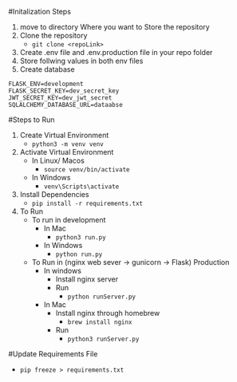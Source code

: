 #Initalization Steps
1. move to directory Where you want to Store the repository
2. Clone the repository
    - ``git clone <repoLink>``
3. Create .env file and .env.production file in your repo folder
4. Store follwing values in both env files 
5. Create database
```
FLASK_ENV=development
FLASK_SECRET_KEY=dev_secret_key
JWT_SECRET_KEY=dev_jwt_secret
SQLALCHEMY_DATABASE_URL=dataabse
```
#Steps to Run

1. Create Virtual Environment
    - ``python3 -m venv venv``
2. Activate Virtual Environment
    - In Linux/ Macos 
        - ``source venv/bin/activate``
    - In Windows 
        - ``venv\Scripts\activate``
3. Install Dependencies
    - ``pip install -r requirements.txt``
4. To Run 
    - To run in development
        - In Mac 
            - ``python3 run.py``
        - In Windows
            - ``python run.py``
    - To Run in (nginx web sever -> gunicorn -> Flask) Production
        - In windows
            - Install nginx server
            - Run
                - ``python runServer.py``
        - In Mac
            - Install nginx through homebrew
                - ``brew install nginx``
            - Run
                - ``python3 runServer.py``


#Update Requirements File
- ``pip freeze > requirements.txt``

